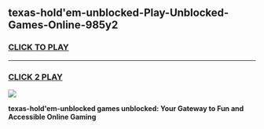 
## texas-hold'em-unblocked-Play-Unblocked-Games-Online-985y2
<h3>
<a href="https://premium76.site?title=texas-hold'em-unblocked&ref=25A">CLICK TO PLAY</a></h3>
<hr>

<h3>
<a href="https://premium76.site?title=texas-hold'em-unblocked&ref=25A">CLICK 2 PLAY</a>
  
</h3>

<a href="https://premium76.site?title=texas-hold'em-unblocked&ref=25A"><img src="https://clearcache.store/games.png"></a>


**texas-hold'em-unblocked games unblocked: Your Gateway to Fun and Accessible Online Gaming**
